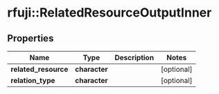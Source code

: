 # rfuji::RelatedResourceOutputInner


## Properties
Name | Type | Description | Notes
------------ | ------------- | ------------- | -------------
**related_resource** | **character** |  | [optional] 
**relation_type** | **character** |  | [optional] 


